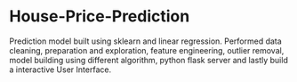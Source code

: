# House-Price-Prediction

Prediction model built using sklearn and linear regression. Performed data cleaning, preparation and exploration, feature engineering, outlier removal, model building using different algorithm, python flask server and lastly build a interactive User Interface.
